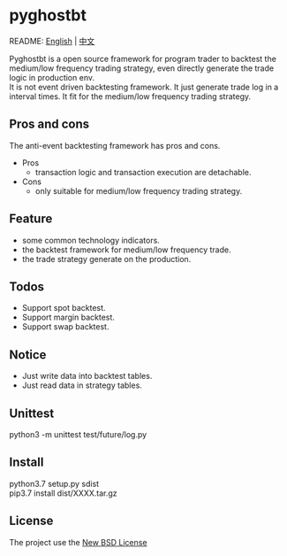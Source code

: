 # pyghostbt

README: [English](https://github.com/strengthening/pyghostbt/blob/master/README.md) | [中文](https://github.com/strengthening/pyghostbt/blob/master/README-zh.md)

Pyghostbt is a open source framework for program trader to backtest the medium/low frequency trading strategy, even directly generate the trade logic in production env.    
It is not event driven backtesting framework. It just generate trade log in a interval times. It fit for the medium/low frequency trading strategy. 

## Pros and cons
The anti-event backtesting framework has pros and cons.

- Pros
    - transaction logic and transaction execution are detachable.
- Cons
    - only suitable for medium/low frequency trading strategy.

## Feature

- some common technology indicators.
- the backtest framework for medium/low frequency trade.
- the trade strategy generate on the production.

## Todos

- Support spot backtest.
- Support margin backtest.
- Support swap backtest.

## Notice

- Just write data into backtest tables.
- Just read data in strategy tables.

## Unittest
python3 -m unittest test/future/log.py

## Install

python3.7 setup.py sdist  
pip3.7 install dist/XXXX.tar.gz

## License

The project use the [New BSD License](./LICENSE)
